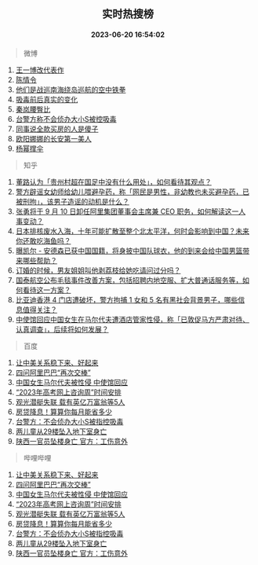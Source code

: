 <div align="center"><h2>实时热搜榜</h2><h4>2023-06-20 16:54:02</h4></div>

> 微博  

1. [王一博改代表作](https://s.weibo.com/weibo?q=%23%E7%8E%8B%E4%B8%80%E5%8D%9A%E6%94%B9%E4%BB%A3%E8%A1%A8%E4%BD%9C%23&t=31&band_rank=1&Refer=top)<br />
2. [陈情令](https://s.weibo.com/weibo?q=%E9%99%88%E6%83%85%E4%BB%A4&t=31&band_rank=2&Refer=top)<br />
3. [他们是战巡南海绕岛巡航的空中铁拳](https://s.weibo.com/weibo?q=%23%E4%BB%96%E4%BB%AC%E6%98%AF%E6%88%98%E5%B7%A1%E5%8D%97%E6%B5%B7%E7%BB%95%E5%B2%9B%E5%B7%A1%E8%88%AA%E7%9A%84%E7%A9%BA%E4%B8%AD%E9%93%81%E6%8B%B3%23&t=31&band_rank=3&Refer=top)<br />
4. [吸毒前后真实的变化](https://s.weibo.com/weibo?q=%23%E5%90%B8%E6%AF%92%E5%89%8D%E5%90%8E%E7%9C%9F%E5%AE%9E%E7%9A%84%E5%8F%98%E5%8C%96%23&t=31&band_rank=4&Refer=top)<br />
5. [秦岚腰臀比](https://s.weibo.com/weibo?q=%23%E7%A7%A6%E5%B2%9A%E8%85%B0%E8%87%80%E6%AF%94%23&t=31&band_rank=5&Refer=top)<br />
6. [台警方称不会侦办大小S被控吸毒](https://s.weibo.com/weibo?q=%23%E5%8F%B0%E8%AD%A6%E6%96%B9%E7%A7%B0%E4%B8%8D%E4%BC%9A%E4%BE%A6%E5%8A%9E%E5%A4%A7%E5%B0%8FS%E8%A2%AB%E6%8E%A7%E5%90%B8%E6%AF%92%23&t=31&band_rank=6&Refer=top)<br />
7. [同事说全款买房的人是傻子](https://s.weibo.com/weibo?q=%23%E5%90%8C%E4%BA%8B%E8%AF%B4%E5%85%A8%E6%AC%BE%E4%B9%B0%E6%88%BF%E7%9A%84%E4%BA%BA%E6%98%AF%E5%82%BB%E5%AD%90%23&t=31&band_rank=7&Refer=top)<br />
8. [欧阳娜娜的长安第一美人](https://s.weibo.com/weibo?q=%23%E6%AC%A7%E9%98%B3%E5%A8%9C%E5%A8%9C%E7%9A%84%E9%95%BF%E5%AE%89%E7%AC%AC%E4%B8%80%E7%BE%8E%E4%BA%BA%23&t=31&band_rank=8&Refer=top)<br />
9. [杨幂撑伞](https://s.weibo.com/weibo?q=%23%E6%9D%A8%E5%B9%82%E6%92%91%E4%BC%9E%23&t=31&band_rank=9&Refer=top)<br />

> 知乎  

1. [董路认为「贵州村超在国足中没有什么用处」，如何看待其观点？](https://www.zhihu.com/question/607108205)<br />
2. [警方辟谣女幼师给幼儿喂避孕药，称「网民是男性，非幼教也未买避孕药，已被刑拘」，该男子造谣的动机是什么？](https://www.zhihu.com/question/607587881)<br />
3. [张勇将于 9 月 10 日卸任阿里集团董事会主席兼 CEO 职务，如何解读这一人事变动？](https://www.zhihu.com/question/607605809)<br />
4. [日本排核废水入海，十年可能扩散至整个北太平洋，何时会影响到中国？未来你还敢吃海鱼吗？](https://www.zhihu.com/question/607532765)<br />
5. [曝凯尔 - 安德森已获中国国籍，将身披中国队球衣，他的到来会给中国男篮带来哪些帮助？](https://www.zhihu.com/question/607604429)<br />
6. [订婚的时候，男友姐姐叫他剥荔枝给她吃请问过分吗？](https://www.zhihu.com/question/606884191)<br />
7. [国泰航空公布毛毯事件改善方案，包括招聘内地空服、扩大普通话服务等，如何看待这一方案？](https://www.zhihu.com/question/607426061)<br />
8. [比亚迪香港 4 门店遭破坏，警方拘捕 1 女和 5 名有黑社会背景男子，哪些信息值得关注？](https://www.zhihu.com/question/607164444)<br />
9. [中使馆回应中国女生在马尔代夫遭酒店管家性侵，称「已敦促马方严肃对待、认真调查」，后续将如何发展？](https://www.zhihu.com/question/607596882)<br />

> 百度  

1. [让中美关系稳下来、好起来](https://www.baidu.com/s?wd=%E8%AE%A9%E4%B8%AD%E7%BE%8E%E5%85%B3%E7%B3%BB%E7%A8%B3%E4%B8%8B%E6%9D%A5%E3%80%81%E5%A5%BD%E8%B5%B7%E6%9D%A5&sa=fyb_news&rsv_dl=fyb_news)<br />
2. [四问阿里巴巴“再次交棒”](https://www.baidu.com/s?wd=%E5%9B%9B%E9%97%AE%E9%98%BF%E9%87%8C%E5%B7%B4%E5%B7%B4%E2%80%9C%E5%86%8D%E6%AC%A1%E4%BA%A4%E6%A3%92%E2%80%9D&sa=fyb_news&rsv_dl=fyb_news)<br />
3. [中国女生马尔代夫被性侵 中使馆回应](https://www.baidu.com/s?wd=%E4%B8%AD%E5%9B%BD%E5%A5%B3%E7%94%9F%E9%A9%AC%E5%B0%94%E4%BB%A3%E5%A4%AB%E8%A2%AB%E6%80%A7%E4%BE%B5+%E4%B8%AD%E4%BD%BF%E9%A6%86%E5%9B%9E%E5%BA%94&sa=fyb_news&rsv_dl=fyb_news)<br />
4. [“2023年高考网上咨询周”时间安排](https://www.baidu.com/s?wd=%E2%80%9C2023%E5%B9%B4%E9%AB%98%E8%80%83%E7%BD%91%E4%B8%8A%E5%92%A8%E8%AF%A2%E5%91%A8%E2%80%9D%E6%97%B6%E9%97%B4%E5%AE%89%E6%8E%92&sa=fyb_news&rsv_dl=fyb_news)<br />
5. [观光潜艇失联 载有英亿万富翁等5人](https://www.baidu.com/s?wd=%E8%A7%82%E5%85%89%E6%BD%9C%E8%89%87%E5%A4%B1%E8%81%94+%E8%BD%BD%E6%9C%89%E8%8B%B1%E4%BA%BF%E4%B8%87%E5%AF%8C%E7%BF%81%E7%AD%895%E4%BA%BA&sa=fyb_news&rsv_dl=fyb_news)<br />
6. [房贷降息！算算你每月能省多少](https://www.baidu.com/s?wd=%E6%88%BF%E8%B4%B7%E9%99%8D%E6%81%AF%EF%BC%81%E7%AE%97%E7%AE%97%E4%BD%A0%E6%AF%8F%E6%9C%88%E8%83%BD%E7%9C%81%E5%A4%9A%E5%B0%91&sa=fyb_news&rsv_dl=fyb_news)<br />
7. [台警方：不会侦办大小S被指控吸毒](https://www.baidu.com/s?wd=%E5%8F%B0%E8%AD%A6%E6%96%B9%EF%BC%9A%E4%B8%8D%E4%BC%9A%E4%BE%A6%E5%8A%9E%E5%A4%A7%E5%B0%8FS%E8%A2%AB%E6%8C%87%E6%8E%A7%E5%90%B8%E6%AF%92&sa=fyb_news&rsv_dl=fyb_news)<br />
8. [两儿童从29楼坠入地下室身亡](https://www.baidu.com/s?wd=%E4%B8%A4%E5%84%BF%E7%AB%A5%E4%BB%8E29%E6%A5%BC%E5%9D%A0%E5%85%A5%E5%9C%B0%E4%B8%8B%E5%AE%A4%E8%BA%AB%E4%BA%A1&sa=fyb_news&rsv_dl=fyb_news)<br />
9. [陕西一官员坠楼身亡 官方：工伤意外](https://www.baidu.com/s?wd=%E9%99%95%E8%A5%BF%E4%B8%80%E5%AE%98%E5%91%98%E5%9D%A0%E6%A5%BC%E8%BA%AB%E4%BA%A1+%E5%AE%98%E6%96%B9%EF%BC%9A%E5%B7%A5%E4%BC%A4%E6%84%8F%E5%A4%96&sa=fyb_news&rsv_dl=fyb_news)<br />

> 哔哩哔哩  

1. [让中美关系稳下来、好起来](https://www.baidu.com/s?wd=%E8%AE%A9%E4%B8%AD%E7%BE%8E%E5%85%B3%E7%B3%BB%E7%A8%B3%E4%B8%8B%E6%9D%A5%E3%80%81%E5%A5%BD%E8%B5%B7%E6%9D%A5&sa=fyb_news&rsv_dl=fyb_news)<br />
2. [四问阿里巴巴“再次交棒”](https://www.baidu.com/s?wd=%E5%9B%9B%E9%97%AE%E9%98%BF%E9%87%8C%E5%B7%B4%E5%B7%B4%E2%80%9C%E5%86%8D%E6%AC%A1%E4%BA%A4%E6%A3%92%E2%80%9D&sa=fyb_news&rsv_dl=fyb_news)<br />
3. [中国女生马尔代夫被性侵 中使馆回应](https://www.baidu.com/s?wd=%E4%B8%AD%E5%9B%BD%E5%A5%B3%E7%94%9F%E9%A9%AC%E5%B0%94%E4%BB%A3%E5%A4%AB%E8%A2%AB%E6%80%A7%E4%BE%B5+%E4%B8%AD%E4%BD%BF%E9%A6%86%E5%9B%9E%E5%BA%94&sa=fyb_news&rsv_dl=fyb_news)<br />
4. [“2023年高考网上咨询周”时间安排](https://www.baidu.com/s?wd=%E2%80%9C2023%E5%B9%B4%E9%AB%98%E8%80%83%E7%BD%91%E4%B8%8A%E5%92%A8%E8%AF%A2%E5%91%A8%E2%80%9D%E6%97%B6%E9%97%B4%E5%AE%89%E6%8E%92&sa=fyb_news&rsv_dl=fyb_news)<br />
5. [观光潜艇失联 载有英亿万富翁等5人](https://www.baidu.com/s?wd=%E8%A7%82%E5%85%89%E6%BD%9C%E8%89%87%E5%A4%B1%E8%81%94+%E8%BD%BD%E6%9C%89%E8%8B%B1%E4%BA%BF%E4%B8%87%E5%AF%8C%E7%BF%81%E7%AD%895%E4%BA%BA&sa=fyb_news&rsv_dl=fyb_news)<br />
6. [房贷降息！算算你每月能省多少](https://www.baidu.com/s?wd=%E6%88%BF%E8%B4%B7%E9%99%8D%E6%81%AF%EF%BC%81%E7%AE%97%E7%AE%97%E4%BD%A0%E6%AF%8F%E6%9C%88%E8%83%BD%E7%9C%81%E5%A4%9A%E5%B0%91&sa=fyb_news&rsv_dl=fyb_news)<br />
7. [台警方：不会侦办大小S被指控吸毒](https://www.baidu.com/s?wd=%E5%8F%B0%E8%AD%A6%E6%96%B9%EF%BC%9A%E4%B8%8D%E4%BC%9A%E4%BE%A6%E5%8A%9E%E5%A4%A7%E5%B0%8FS%E8%A2%AB%E6%8C%87%E6%8E%A7%E5%90%B8%E6%AF%92&sa=fyb_news&rsv_dl=fyb_news)<br />
8. [两儿童从29楼坠入地下室身亡](https://www.baidu.com/s?wd=%E4%B8%A4%E5%84%BF%E7%AB%A5%E4%BB%8E29%E6%A5%BC%E5%9D%A0%E5%85%A5%E5%9C%B0%E4%B8%8B%E5%AE%A4%E8%BA%AB%E4%BA%A1&sa=fyb_news&rsv_dl=fyb_news)<br />
9. [陕西一官员坠楼身亡 官方：工伤意外](https://www.baidu.com/s?wd=%E9%99%95%E8%A5%BF%E4%B8%80%E5%AE%98%E5%91%98%E5%9D%A0%E6%A5%BC%E8%BA%AB%E4%BA%A1+%E5%AE%98%E6%96%B9%EF%BC%9A%E5%B7%A5%E4%BC%A4%E6%84%8F%E5%A4%96&sa=fyb_news&rsv_dl=fyb_news)<br />
